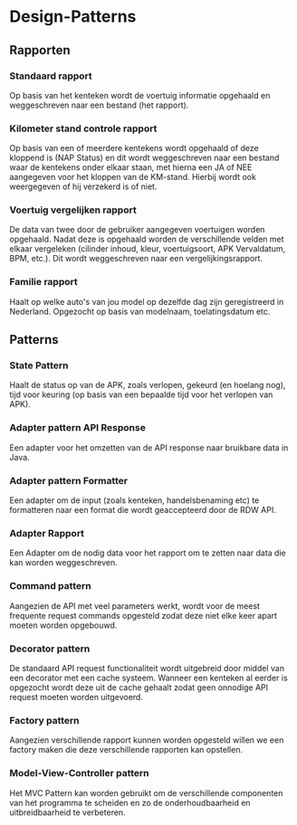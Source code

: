 # Design-Patterns

## Rapporten 

### Standaard rapport
Op basis van het kenteken wordt de voertuig informatie opgehaald en weggeschreven naar een bestand (het rapport).

### Kilometer stand controle rapport
Op basis van een of meerdere kentekens wordt opgehaald of deze kloppend is (NAP Status) en dit wordt weggeschreven naar een bestand waar de kentekens onder elkaar staan, met hierna een JA of NEE aangegeven voor het kloppen van de KM-stand. Hierbij wordt ook weergegeven of hij verzekerd is of niet. 

### Voertuig vergelijken rapport
De data van twee door de gebruiker aangegeven voertuigen worden opgehaald. Nadat deze is opgehaald worden de verschillende velden met elkaar vergeleken (cilinder inhoud, kleur, voertuigsoort, APK Vervaldatum, BPM, etc.). Dit wordt weggeschreven naar een vergelijkingsrapport. 

### Familie rapport
Haalt op welke auto's van jou model op dezelfde dag zijn geregistreerd in Nederland. Opgezocht op basis van modelnaam, toelatingsdatum etc.


## Patterns

### State Pattern
Haalt de status op van de APK, zoals verlopen, gekeurd (en hoelang nog), tijd voor keuring (op basis van een bepaalde tijd voor het verlopen van APK).

### Adapter pattern API Response
Een adapter voor het omzetten van de API response naar bruikbare data in Java.

### Adapter pattern Formatter
Een adapter om de input (zoals kenteken, handelsbenaming etc) te formatteren naar een format die wordt geaccepteerd door de RDW API.

### Adapter Rapport
Een Adapter om de nodig data voor het rapport om te zetten naar data die kan worden weggeschreven.

### Command pattern
Aangezien de API met veel parameters werkt, wordt voor de meest frequente request commands opgesteld zodat deze niet elke keer apart moeten worden opgebouwd.

### Decorator pattern
De standaard API request functionaliteit wordt uitgebreid door middel van een decorator met een cache systeem. Wanneer een kenteken al eerder is opgezocht wordt deze uit de cache gehaalt zodat geen onnodige API request moeten worden uitgevoerd. 

### Factory pattern
Aangezien verschillende rapport kunnen worden opgesteld willen we een factory maken die deze verschillende rapporten kan opstellen.

### Model-View-Controller pattern
Het MVC Pattern kan worden gebruikt om de verschillende componenten van het programma te scheiden en zo de onderhoudbaarheid en uitbreidbaarheid te verbeteren.
